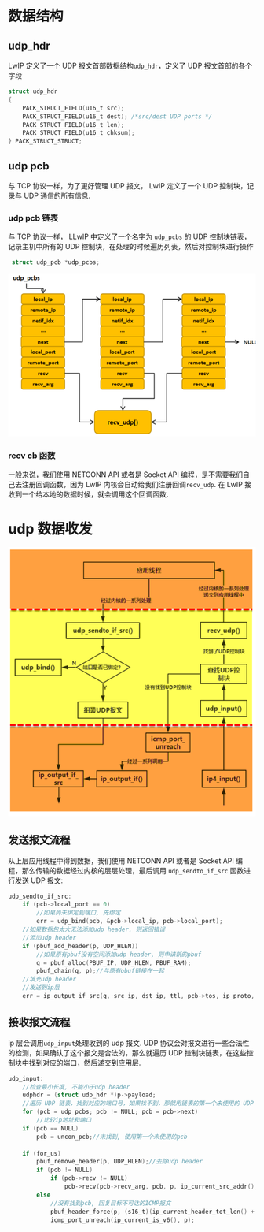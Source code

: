 # 数据结构

## udp_hdr

LwIP 定义了一个 UDP 报文首部数据结构`udp_hdr`，定义了 UDP 报文首部的各个字段

```c
struct udp_hdr
{
    PACK_STRUCT_FIELD(u16_t src);
    PACK_STRUCT_FIELD(u16_t dest); /*src/dest UDP ports */
    PACK_STRUCT_FIELD(u16_t len);
    PACK_STRUCT_FIELD(u16_t chksum);
} PACK_STRUCT_STRUCT;
```

## udp pcb

与 TCP 协议一样，为了更好管理 UDP 报文， LwIP 定义了一个 UDP 控制块，记录与 UDP 通信的所有信息.

### udp pcb 链表

与 TCP 协议一样， LLwIP 中定义了一个名字为 `udp_pcbs` 的 UDP 控制块链表，记录主机中所有的 UDP 控制块，在处理的时候遍历列表，然后对控制块进行操作

```c
 struct udp_pcb *udp_pcbs;
```

![Alt text](9_udp_code.assets/image.png)

### recv cb 函数

一般来说，我们使用 NETCONN API 或者是 Socket API 编程，是不需要我们自己去注册回调函数，因为 LwIP 内核会自动给我们注册回调`recv_udp`.
在 LwIP 接收到一个给本地的数据时候，就会调用这个回调函数.

# udp 数据收发

![Alt text](9_udp_code.assets/image-1.png)

## 发送报文流程

从上层应用线程中得到数据，我们使用 NETCONN API 或者是 Socket API 编程，那么传输的数据经过内核的层层处理，最后调用 `udp_sendto_if_src` 函数进行发送 UDP 报文:

```c
udp_sendto_if_src:
    if (pcb->local_port == 0)
        //如果尚未绑定到端口, 先绑定
        err = udp_bind(pcb, &pcb->local_ip, pcb->local_port);
    //如果数据包太大无法添加udp header, 则返回错误
    //添加udp header
    if (pbuf_add_header(p, UDP_HLEN))
        //如果原有pbuf没有空间添加udp header, 则申请新的pbuf
        q = pbuf_alloc(PBUF_IP, UDP_HLEN, PBUF_RAM);
        pbuf_chain(q, p);//与原有obuf链接在一起
    //填充udp header
    //发送到ip层
    err = ip_output_if_src(q, src_ip, dst_ip, ttl, pcb->tos, ip_proto, netif);
```

## 接收报文流程

ip 层会调用`udp_input`处理收到的 udp 报文. UDP 协议会对报文进行一些合法性的检测，如果确认了这个报文是合法的，那么就遍历 UDP 控制块链表，在这些控制块中找到对应的端口，然后递交到应用层.

```c
udp_input:
    //检查最小长度, 不能小于udp header
    udphdr = (struct udp_hdr *)p->payload;
    //遍历 UDP 链表，找到对应的端口号，如果找不到，那就用链表的第一个未使用的 UDP 控制块
    for (pcb = udp_pcbs; pcb != NULL; pcb = pcb->next)
        //比较ip地址和端口
    if (pcb == NULL)
        pcb = uncon_pcb;//未找到, 使用第一个未使用的pcb

    if (for_us)
        pbuf_remove_header(p, UDP_HLEN);//去除udp header
        if (pcb != NULL)
            if (pcb->recv != NULL)
                pcb->recv(pcb->recv_arg, pcb, p, ip_current_src_addr(), src);//调用上层回调函数
        else
            //没有找到pcb, 回复目标不可达的ICMP报文
            pbuf_header_force(p, (s16_t)(ip_current_header_tot_len() + UDP_HLEN));//将指针移回ip header
            icmp_port_unreach(ip_current_is_v6(), p);
```
